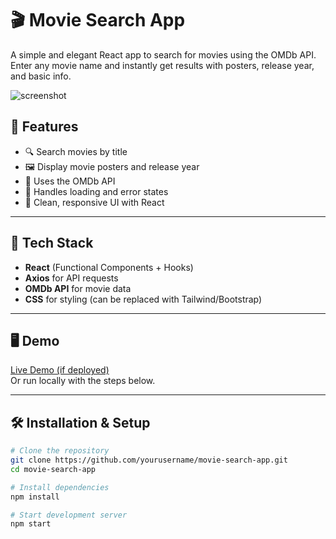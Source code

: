 # 🎬 Movie Search App

A simple and elegant React app to search for movies using the OMDb API. Enter any movie name and instantly get results with posters, release year, and basic info.

![screenshot](https://via.placeholder.com/800x400?text=Movie+Search+App+Screenshot)

## 🚀 Features

- 🔍 Search movies by title
- 🖼️ Display movie posters and release year
- 📡 Uses the OMDb API
- 💬 Handles loading and error states
- 🎨 Clean, responsive UI with React

---

## 🧰 Tech Stack

- **React** (Functional Components + Hooks)
- **Axios** for API requests
- **OMDb API** for movie data
- **CSS** for styling (can be replaced with Tailwind/Bootstrap)

---

## 🖥️ Demo

[Live Demo (if deployed)](https://your-live-site-url.com)  
Or run locally with the steps below.

---

## 🛠️ Installation & Setup

```bash
# Clone the repository
git clone https://github.com/yourusername/movie-search-app.git
cd movie-search-app

# Install dependencies
npm install

# Start development server
npm start
